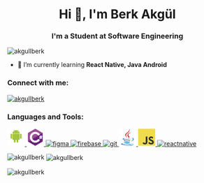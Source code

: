<h1 align="center">Hi 👋, I'm Berk Akgül</h1>
<h3 align="center">I'm a Student at Software Engineering</h3>

<p align="left"> <img src="https://komarev.com/ghpvc/?username=akgullberk&label=Profile%20views&color=0e75b6&style=flat" alt="akgullberk" /> </p>



- 🌱 I’m currently learning **React Native, Java Android**

<h3 align="left">Connect with me:</h3>
<p align="left">
<a href="https://linkedin.com/in/akgullberk" target="blank"><img align="center" src="https://raw.githubusercontent.com/rahuldkjain/github-profile-readme-generator/master/src/images/icons/Social/linked-in-alt.svg" alt="akgullberk" height="30" width="40" /></a>
</p>

<h3 align="left">Languages and Tools:</h3>
<p align="left"> <a href="https://developer.android.com" target="_blank" rel="noreferrer"> <img src="https://raw.githubusercontent.com/devicons/devicon/master/icons/android/android-original-wordmark.svg" alt="android" width="40" height="40"/> </a> <a href="https://www.w3schools.com/cs/" target="_blank" rel="noreferrer"> <img src="https://raw.githubusercontent.com/devicons/devicon/master/icons/csharp/csharp-original.svg" alt="csharp" width="40" height="40"/> </a> <a href="https://www.figma.com/" target="_blank" rel="noreferrer"> <img src="https://www.vectorlogo.zone/logos/figma/figma-icon.svg" alt="figma" width="40" height="40"/> </a> <a href="https://firebase.google.com/" target="_blank" rel="noreferrer"> <img src="https://www.vectorlogo.zone/logos/firebase/firebase-icon.svg" alt="firebase" width="40" height="40"/> </a> <a href="https://git-scm.com/" target="_blank" rel="noreferrer"> <img src="https://www.vectorlogo.zone/logos/git-scm/git-scm-icon.svg" alt="git" width="40" height="40"/> </a> <a href="https://www.java.com" target="_blank" rel="noreferrer"> <img src="https://raw.githubusercontent.com/devicons/devicon/master/icons/java/java-original.svg" alt="java" width="40" height="40"/> </a> <a href="https://developer.mozilla.org/en-US/docs/Web/JavaScript" target="_blank" rel="noreferrer"> <img src="https://raw.githubusercontent.com/devicons/devicon/master/icons/javascript/javascript-original.svg" alt="javascript" width="40" height="40"/> </a> <a href="https://reactnative.dev/" target="_blank" rel="noreferrer"> <img src="https://reactnative.dev/img/header_logo.svg" alt="reactnative" width="40" height="40"/> </a>  </p>

<p><img align="left" src="https://github-readme-stats.vercel.app/api/top-langs?username=akgullberk&show_icons=true&locale=en&layout=compact" alt="akgullberk" /></p>

<p>&nbsp;<img align="center" src="https://github-readme-stats.vercel.app/api?username=akgullberk&show_icons=true&locale=en" alt="akgullberk" /></p>

<p><img align="center" src="https://github-readme-streak-stats.herokuapp.com/?user=akgullberk&" alt="akgullberk" /></p>

